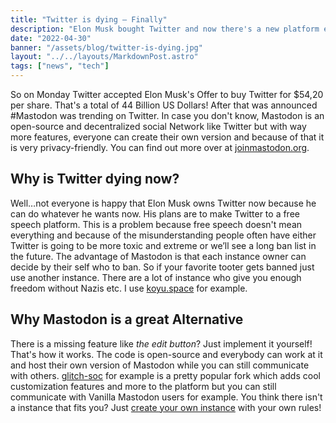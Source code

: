 ```yaml
---
title: "Twitter is dying — Finally"
description: "Elon Musk bought Twitter and now there's a new platform everybody switchs to"
date: "2022-04-30"
banner: "/assets/blog/twitter-is-dying.jpg"
layout: "../../layouts/MarkdownPost.astro"
tags: ["news", "tech"]
---
```


So on Monday Twitter accepted Elon Musk's Offer to buy Twitter for $54,20 per share. That's a total of 44 Billion US Dollars! After that was announced #Mastodon was trending on Twitter. In case you don't know, Mastodon is an open-source and decentralized social Network like Twitter but with way more features, everyone can create their own version and because of that it is very privacy-friendly. You can find out more over at [joinmastodon.org](https://joinmastodon.org).

## Why is Twitter dying now?

Well…not everyone is happy that Elon Musk owns Twitter now because he can do whatever he wants now. His plans are to make Twitter to a free speech platform. This is a problem because free speech doesn't mean everything and because of the misunderstanding people often have either Twitter is going to be more toxic and extreme or we’ll see a long ban list in the future. The advantage of Mastodon is that each instance owner can decide by their self who to ban. So if your favorite tooter gets banned just use another instance. There are a lot of instance who give you enough freedom without Nazis etc. I use [koyu.space](https://koyu.space) for example.

## Why Mastodon is a great Alternative

There is a missing feature like _the edit button_? Just implement it yourself! That's how it works. The code is open-source and everybody can work at it and host their own version of Mastodon while you can still communicate with others. [glitch-soc](https://github.com/glitch-soc/mastodon) for example is a pretty popular fork which adds cool customization features and more to the platform but you can still communicate with Vanilla Mastodon users for example. You think there isn't a instance that fits you? Just [create your own instance](https://docs.joinmastodon.org/admin/install/) with your own rules!

